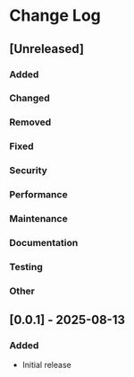 # Change Log

## [Unreleased]

### Added

### Changed

### Removed

### Fixed

### Security

### Performance

### Maintenance

### Documentation

### Testing

### Other

## [0.0.1] - 2025-08-13

### Added

- Initial release
